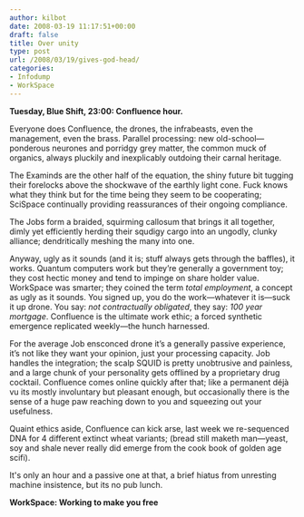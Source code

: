 ```yaml
---
author: kilbot
date: 2008-03-19 11:17:51+00:00
draft: false
title: Over unity
type: post
url: /2008/03/19/gives-god-head/
categories:
- Infodump
- WorkSpace
---
```


**Tuesday, Blue Shift, 23:00: Confluence hour.**

Everyone does Confluence, the drones, the infrabeasts, even the management, even the brass. Parallel processing: new old-school—ponderous neurones and porridgy grey matter, the common muck of organics, always pluckily and inexplicably outdoing their carnal heritage.

The Examinds are the other half of the equation, the shiny future bit tugging their forelocks above the shockwave of the earthly light cone. Fuck knows what they think but for the time being they seem to be cooperating; SciSpace continually providing reassurances of their ongoing compliance.

The Jobs form a braided, squirming callosum that brings it all together, dimly yet efficiently herding their squdigy cargo into an ungodly, clunky alliance; dendritically meshing the many into one.

Anyway, ugly as it sounds (and it is; stuff always gets through the baffles), it works. Quantum computers work but they’re generally a government toy; they cost hectic money and tend to impinge on share holder value. WorkSpace was smarter; they coined the term _total employment_, a concept as ugly as it sounds. You signed up, you do the work—whatever it is—suck it up drone. You say: _not contractually obligated_, they say: _100 year mortgage_. Confluence is the ultimate work ethic; a forced synthetic emergence replicated weekly—the hunch harnessed.

For the average Job ensconced drone it’s a generally passive experience, it’s not like they want your opinion, just your processing capacity. Job handles the integration; the scalp SQUID is pretty unobtrusive and painless, and a large chunk of your personality gets offlined by a proprietary drug cocktail. Confluence comes online quickly after that; like a permanent déjà vu its mostly involuntary but pleasant enough, but occasionally there is the sense of a huge paw reaching down to you and squeezing out your usefulness.

Quaint ethics aside, Confluence can kick arse, last week we re-sequenced DNA for 4 different extinct wheat variants; (bread still maketh man—yeast, soy and shale never really did emerge from the cook book of golden age scifi).

It's only an hour and a passive one at that, a brief hiatus from unresting machine insistence, but its no pub lunch.

**WorkSpace: Working to make you free**
